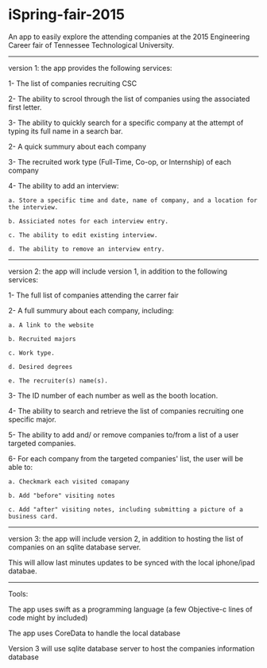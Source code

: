 # iSpring-fair-2015
An app to easily explore the attending companies at the 2015 Engineering Career fair of Tennessee Technological University.


************************************************************************************


version 1: the app provides the following services:

1- The list of companies recruiting CSC

2- The ability to scrool through the list of companies using the associated first letter.

3- The ability to quickly search for a specific company at the attempt of typing its full name in a search bar.

2- A quick summury about each company

3- The recruited work type (Full-Time, Co-op, or Internship) of each company

4- The ability to add an interview:

    a. Store a specific time and date, name of company, and a location for the interview.
  
    b. Assiciated notes for each interview entry.
  
    c. The ability to edit existing interview.
  
    d. The ability to remove an interview entry.
  

************************************************************************************


version 2: the app will include version 1, in addition to the following services:

1- The full list of companies attending the carrer fair

2- A full summury about each company, including:

    a. A link to the website
  
    b. Recruited majors

    c. Work type.
  
    d. Desired degrees 
  
    e. The recruiter(s) name(s).
  
3- The ID number of each number as well as the booth location.

4- The ability to search and retrieve the list of companies recruiting one specific major.

5- The ability to add and/ or remove companies to/from a list of a user targeted companies.

6- For each company from the targeted companies' list, the user will be able to:

    a. Checkmark each visited comapany
  
    b. Add "before" visiting notes
  
    c. Add "after" visiting notes, including submitting a picture of a business card.
  

************************************************************************************


version 3: the app will include version 2, in addition to hosting the list of companies on an sqlite database server. 

This will allow last minutes updates to be synced with the local iphone/ipad databae.


************************************************************************************


Tools:

The app uses swift as a programming language (a few Objective-c lines of code might by included)

The app uses CoreData to handle the local database

Version 3 will use sqlite database server to host the companies information database

